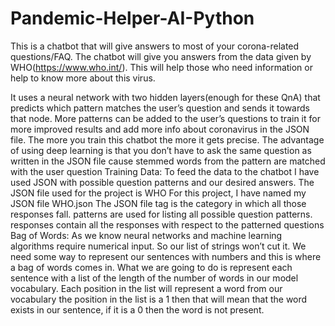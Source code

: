 # Pandemic-Helper-AI-Python
This is a chatbot that will give answers to most of your corona-related questions/FAQ. The chatbot will give you answers from the data given by WHO(https://www.who.int/). This will help those who need information or help to know more about this virus.

It uses a neural network with two hidden layers(enough for these QnA) that predicts which pattern matches the user’s question and sends it towards that node. More patterns can be added to the user’s questions to train it for more improved results and add more info about coronavirus in the JSON file. The more you train this chatbot the more it gets precise. The advantage of using deep learning is that you don’t have to ask the same question as written in the JSON file cause stemmed words from the pattern are matched with the user question Training Data: To feed the data to the chatbot I have used JSON with possible question patterns and our desired answers. The JSON file used for the project is WHO For this project, I have named my JSON file WHO.json The JSON file tag is the category in which all those responses fall. patterns are used for listing all possible question patterns. responses contain all the responses with respect to the patterned questions Bag of Words: As we know neural networks and machine learning algorithms require numerical input. So our list of strings won’t cut it. We need some way to represent our sentences with numbers and this is where a bag of words comes in. What we are going to do is represent each sentence with a list of the length of the number of words in our model vocabulary. Each position in the list will represent a word from our vocabulary the position in the list is a 1 then that will mean that the word exists in our sentence, if it is a 0 then the word is not present.
